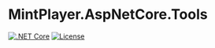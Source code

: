 # MintPlayer.AspNetCore.Tools
[![.NET Core](https://github.com/MintPlayer/MintPlayer.AspNetCore.Tools/actions/workflows/publish-release.yml/badge.svg)](https://github.com/MintPlayer/MintPlayer.AspNetCore.Tools/actions/workflows/publish-release.yml)
[![License](https://img.shields.io/badge/License-Apache%202.0-green.svg)](https://opensource.org/licenses/Apache-2.0)
